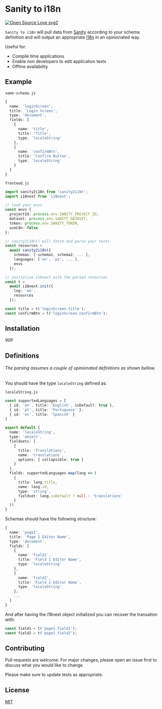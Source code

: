 # Sanity to i18n

[![Open Source Love svg2](https://badges.frapsoft.com/os/v2/open-source.svg?v=103)](https://github.com/ellerbrock/open-source-badges/)

`Sanity to i18n` will pull data from [Sanity](https://www.sanity.io/) according to your schema definition and will output an appropriate [i18n](https://www.i18next.com/) in an opinionated way.

Useful for:

* Compile time applications
* Enable non developers to edit application texts
* Offline availability

## Example

`some-schema.js`
```ts
{
  name: 'loginScreen',
  title: 'Login Screen',
  type: 'document',
  fields: [
    {
      name: 'title',
      title: 'Title',
      type: 'localeString'
    },
    {
      name: 'confirmBtn',
      title: 'Confirm Button',
      type: 'localeString'
    }
  ]
}
```

`frontend.js`
```ts
import sanity2i18n from 'sanity2i18n';
import i18next from 'i18next';

// load your envs
const envs {
  projectId: process.env.SANITY_PROJECT_ID,
  dataset: process.env.SANITY_DATASET,
  token: process.env.SANITY_TOKEN,
  useCdn: false
};

// sanity2i18n() will fetch and parse your texts
const resources =
  await sanity2i18n({
    schemas: [ schema1, schema2, ... ],
    languages: ['en', 'pt', ... ],
    envs
  });

// initialize i18next with the parsed resources
const t =
  await i18next.init({
    lng: 'en',
    resources
  });

const title = t('loginScreen.title');
const confirmBtn = t('loginScreen.confirmBtn');
```

## Installation

WIP

## Definitions

###### The parsing assumes a couple of opinionated definitions as shown bellow.

You should have the type `localeString` defined as:

`localeString.js`
```ts
const supportedLanguages = [
  { id: 'en', title: 'English', isDefault: true },
  { id: 'pt', title: 'Portuguese' },
  { id: 'es', title: 'Spanish' }
]

export default {
  name: 'localeString',
  type: 'object',
  fieldsets: [
    {
      title: 'Translations',
      name: 'translations',
      options: { collapsible: true }
    }
  ],
  fields: supportedLanguages.map(lang => (
    {
      title: lang.title,
      name: lang.id,
      type: 'string',
      fieldset: lang.isDefault ? null : 'translations'
    }
  ))
}
```

Schemas should have the following structure:

```ts
{
  name: 'page1',
  title: 'Page 1 Editor Name',
  type: 'document',
  fields: [
    {
      name: 'field1',
      title: 'Field 1 Editor Name',
      type: 'localeString'
    },
    {
      name: 'field2',
      title: 'Field 2 Editor Name',
      type: 'localeString'
    },
    ...
  ]
}
```

And after having the i18next object initialized you can recover the transation with:

```ts
const field1 = t('page1.field1');
const field2 = t('page1.field2');
```

## Contributing
Pull requests are welcome. For major changes, please open an issue first to discuss what you would like to change.

Please make sure to update tests as appropriate.

## License
[MIT](https://choosealicense.com/licenses/mit/)
